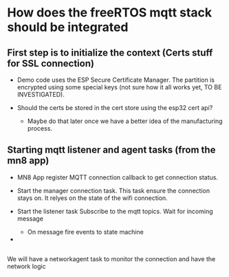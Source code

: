 # How does the freeRTOS mqtt stack should be integrated

## First step is to initialize the context (Certs stuff for SSL connection)

* Demo code uses the ESP Secure Certificate Manager.  The partition is encrypted using some
  special keys (not sure how it all works yet, TO BE INVESTIGATED).

* Should the certs be stored in the cert store using the esp32 cert api?
  - Maybe do that later once we have a better idea of the manufacturing process.

## Starting mqtt listener and agent tasks (from the mn8 app)

* MN8 App register MQTT connection callback to get connection status.

* Start the manager connection task.
  This task ensure the connection stays on.  It relyes on the state of the wifi connection.

* Start the listener task 
  Subscribe to the mqtt topics.
  Wait for incoming message
    * On message fire events to state machine

* 

##

We will have a networkagent task to monitor the connection and have the network logic
